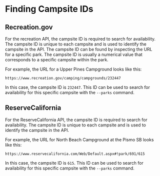 # Finding Campsite IDs

## Recreation.gov
For the recreation API, the campsite ID is required to search for availability. The campsite ID is unique to each campsite and is used to identify the campsite in the API. The campsite ID can be found by inspecting the URL for a specific park. The campsite ID is usually a numerical value that corresponds to a specific campsite within the park.

For example, the URL for a Upper Pines Campground looks like this:

```plaintext 
https://www.recreation.gov/camping/campgrounds/232447
```

In this case, the campsite ID is `232447`. This ID can be used to search for availability for this specific campsite with the `--parks` command. 

## ReserveCalifornia
For the ReserveCalifornia API, the campsite ID is required to search for availability. The campsite ID is unique to each campsite and is used to identify the campsite in the API.

For example, the URL for North Beach Campground at the Pismo SB looks like this:

```plaintext
https://www.reservecalifornia.com/Web/Default.aspx#!park/691/615
```

In this case, the campsite ID is `615`. This ID can be used to search for availability for this specific campsite with the `--parks` command. 